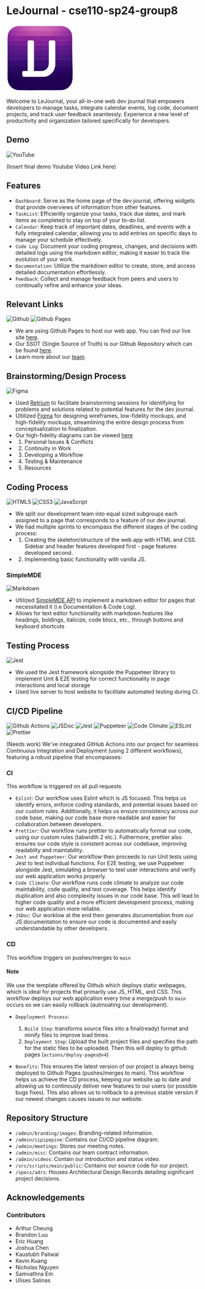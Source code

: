 # LeJournal - cse110-sp24-group8

<img src="./src/scripts/main/public/icons/journallogo-icon.png" width="175">

Welcome to LeJournal, your all-in-one web dev journal that empowers developers to manage tasks, integrate calendar events, log code, document projects, and track user feedback seamlessly. Experience a new level of productivity and organization tailored specifically for developers.

## Demo 
![YouTube](https://img.shields.io/badge/YouTube-FF0000?style=for-the-badge&logo=youtube&logoColor=white) 

(Insert final demo Youtube Video Link here) 

## Features 

- `Dashboard`: Serve as the home page of the dev journal, offering widgets that provide overviews of information from other features.
- `TaskList`: Efficiently organize your tasks, track due dates, and mark items as completed to stay on top of your to-do list.
- `Calendar`: Keep track of important dates, deadlines, and events with a fully integrated calendar, allowing you to add entries on specific days to manage your schedule effectively.
- `Code Log`: Document your coding progress, changes, and decisions with detailed logs using the markdown editor, making it easier to track the evolution of your work.
- `Documentation`: Utilize the markdown editor to create, store, and access detailed documentation effortlessly.
- `Feedback`: Collect and manage feedback from peers and users to continually refine and enhance your ideas.

## Relevant Links 
![Github](https://img.shields.io/badge/GitHub-100000?style=for-the-badge&logo=github&logoColor=white)
![Github Pages](https://img.shields.io/badge/GitHub%20Pages-222222?style=for-the-badge&logo=GitHub%20Pages&logoColor=white)
- We are using Github Pages to host our web app. You can find our live site [here](https://cse110-sp24-group8.github.io/cse110-sp24-group8/).
- Our SSOT (Single Source of Truth) is our Github Repository which can be found [here](https://github.com/cse110-sp24-group8/cse110-sp24-group8).
- Learn more about our [team](/admin/team.md).

## Brainstorming/Design Process
![Figma](https://img.shields.io/badge/Figma-F24E1E?style=for-the-badge&logo=figma&logoColor=white)
- Used [Retrium](https://app.retrium.com/) to facilitate brainstorming sessions for identifying for problems and solutions related to potential features for the dev journal.
- Ultilized [Figma](https://www.figma.com/) for designing wireframes, low-fidelity mockups, and high-fidelity mockups, streamlining the entire design process from conceptualization to finalization. 
- Our high-fidelity diagrams can be viewed [here](https://www.figma.com/design/iuuBu34fkbDqax3Vnc2bUJ/High-Fidelity-Diagram?node-id=0-1&t=GznIrdROIvAf74bI-0)
- 1. Personal Issues & Conflicts
- 2. Continuity in Work
- 3. Developing a Workflow
- 4. Testing & Maintenance
- 5. Resources

## Coding Process
![HTML5](https://img.shields.io/badge/HTML5-E34F26?style=for-the-badge&logo=html5&logoColor=white)
![CSS3](https://img.shields.io/badge/CSS3-1572B6?style=for-the-badge&logo=css3&logoColor=white)
![JavaScript](https://img.shields.io/badge/JavaScript-323330?style=for-the-badge&logo=javascript&logoColor=F7DF1E)
- We split our development team into equal sized subgroups each assigned to a page that corresponds to a feature of our dev journal. 
- We had multiple sprints to encompass the different stages of the coding process:
- 1. Creating the skeleton/structure of the web app with HTML and CSS. Sidebar and header features developed first - page features developed second.
- 2. Implementing basic functionality with vanilla JS. 

### SimpleMDE
![Markdown](https://img.shields.io/badge/Markdown-000000?style=for-the-badge&logo=markdown&logoColor=white)
- Utilized [SimpleMDE API](https://simplemde.com/) to implement a markdown editor for pages that necessitated it (i.e Documentation & Code Log).
- Allows for text editor functionality with markdown features like headings, boldings, italicize, code blocs, etc., through buttons and keyboard shortcuts


## Testing Process
![Jest](https://img.shields.io/badge/Jest-323330?style=for-the-badge&logo=Jest&logoColor=white)
- We used the Jest framework alongside the Puppeteer library to implement Unit & E2E testing for correct functionality in page interactions and local storage
- Used live server to host website to facilitate automated testing during CI.


## CI/CD Pipeline
![Github Actions](https://img.shields.io/badge/GitHub_Actions-2088FF?style=for-the-badge&logo=github-actions&logoColor=white)
![JSDoc](https://img.shields.io/badge/JSDoc-8FC743?style=for-the-badge&logo=jsdoc&logoColor=white)
![Jest](https://img.shields.io/badge/Jest-323330?style=for-the-badge&logo=Jest&logoColor=white)
![Puppeteer](https://img.shields.io/badge/Puppeteer-40B5A4?style=for-the-badge&logo=puppeteer&logoColor=white)
![Code Climate](https://img.shields.io/badge/Code_Climate-000000?style=for-the-badge&logo=code-climate&logoColor=white)
![ESLint](https://img.shields.io/badge/ESLint-4B32C3?style=for-the-badge&logo=eslint&logoColor=white)
![Prettier](https://img.shields.io/badge/Prettier-F7B93E?style=for-the-badge&logo=prettier&logoColor=white)


(Needs work)
We've integrated GitHub Actions into our project for seamless Continuous Integration and Deployment (using 2 different workflows), featuring a robust pipeline that encompasses:

### CI

This workflow is triggered on all pull requests 

- `Eslint`: Our workflow uses Eslint which is JS focused. This helps us identify errors, enforce coding standards, and potential issues based on our custom rules. Additionally, it helps us ensure consistency across our code base, making our code base more readable and easier for collaboration between developers.
- `Prettier`: Our workflow runs prettier to automatically format our code, using our custom rules (tabwidth 2 etc.). Futhermore, prettier also ensures our code style is conistent across our codebase, improving readablity and maintability.
- `Jest and Puppeteer`: Our workflow then proceeds to run Unit tests using Jest to test individual functions. For E2E testing, we use Puppeteer alongside Jest, simulating a browser to test user interactions and verify our web application works properly.
- `Code Climate`: Our workflow runs code climate to analyze our code maintability, code quality, and test coverage. This helps identify duplication and also complexity issues in our code base. This will lead to  higher code quality and a more efficient development process, making our web application more reliable.
- `JSDoc`: Our worklow at the end then generates documentation from our JS documentation to ensure our code is documented and easily understandable by other developers.
### CD
This workflow triggers on pushes/merges to `main` 
#### Note
 We use the template offered by Github which deploys static webpages, which is ideal for projects that primarily use JS, HTML, and CSS. This workflow deploys our web application every time a merge/push to `main` occurs so we can easily rollback (autmoating our development).

 - `Depployment Process`: 
    1) `Build Step`: transforms source files into a final(ready) format and  minify files to improve load times.
    2) `Deployment Step`: Upload the built project files and specifies the path for the static files to be uploaded. Then this will deploy to github pages (`actions/deploy-pages@v4`)

- `Benefits`: This ensures the latest version of our project is always being deployed to Github Pages (pushes/merges to main). This workflow helps us achieve the CD process, keeping our website up to date and allowing us to continously deliver new features to our users (or possible bugs fixes). This also allows us to rollback to a previous stable version if our newest changes causes issues to our website.

## Repository Structure

- `/admin/branding/images`: Branding-related information.
- `/admin/cipipepine`: Contains our CI/CD pipeline diagram.
- `/admin/meetings`: Stores our meeting notes.
- `/admin/misc`: Contains our team contract information.
- `/admin/videos`: Contain our introduction and status video.
- `/src/scripts/main/public`: Contains our source code for our project.
- `/specs/adrs`: Houses Architectural Design Records detailing significant project decisions.

## Acknowledgements

### Contributors 

- Arthur Cheung
- Brandon Luu
- Eric Huang
- Joshua Chen
- Kaustubh Paliwal
- Kevin Kuang
- Nicholas Nguyen
- Samvathna Em
- Ulises Salinas

